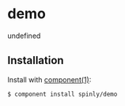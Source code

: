 
# demo

  undefined

## Installation

  Install with [component(1)](http://github.com/component/component):

    $ component install spinly/demo

